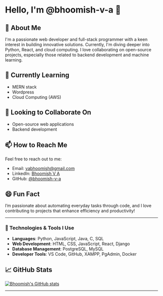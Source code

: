 # Hello, I'm @bhoomish-v-a 👋

## 👀 About Me
I'm a passionate web developer and full-stack programmer with a keen interest in building innovative solutions. Currently, I'm diving deeper into Python, React, and cloud computing. I love collaborating on open-source projects, especially those related to backend development and machine learning.

## 🌱 Currently Learning
- MERN stack
- Wordpress
- Cloud Computing (AWS)

## 💞️ Looking to Collaborate On
- Open-source web applications
- Backend development

## 📫 How to Reach Me
Feel free to reach out to me:
- Email: [vabhoomish@gmail.com](mailto:vabhoomish@gmail.com)
- LinkedIn: [Bhoomish V A](https://www.linkedin.com/in/bhoomish-va/)
- GitHub: [@bhoomish-v-a](https://github.com/bhoomish-v-a)

## 😄 Fun Fact
I’m passionate about automating everyday tasks through code, and I love contributing to projects that enhance efficiency and productivity!

---

### 🔧 Technologies & Tools I Use
- **Languages**: Python, JavaScript, Java, C, SQL
- **Web Development**: HTML, CSS, JavaScript, React, Django
- **Database Management**: PostgreSQL, MySQL
- **Developer Tools**: VS Code, GitHub, XAMPP, PgAdmin, Docker


## 📈 GitHub Stats
[![Bhoomish's GitHub stats](https://github-readme-stats.vercel.app/api?username=bhoomish-v-a&show_icons=true)](https://github.com/bhoomish-v-a)

---
